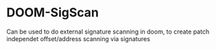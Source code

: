 # DOOM-SigScan
Can be used to do external signature scanning in doom, to create patch independet offset/address scanning via signatures
